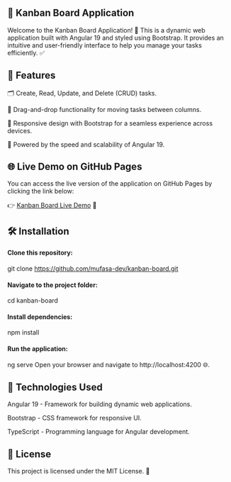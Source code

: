 ## 📝 Kanban Board Application
Welcome to the Kanban Board Application! 🚀 This is a dynamic web application built with Angular 19 and styled using Bootstrap. It provides an intuitive and user-friendly interface to help you manage your tasks efficiently. ✅

## 📖 Features
🗂️ Create, Read, Update, and Delete (CRUD) tasks.

📌 Drag-and-drop functionality for moving tasks between columns.

🎨 Responsive design with Bootstrap for a seamless experience across devices.

🚀 Powered by the speed and scalability of Angular 19.

## 🌐 Live Demo on GitHub Pages
You can access the live version of the application on GitHub Pages by clicking the link below:

👉 [Kanban Board Live Demo](https://mufasa-dev.github.io/Kanban-Board/) 🔗

## 🛠️ Installation
#### Clone this repository:

git clone https://github.com/mufasa-dev/kanban-board.git
#### Navigate to the project folder:

cd kanban-board
#### Install dependencies:

npm install
#### Run the application:

ng serve
Open your browser and navigate to http://localhost:4200 🌐.

## 🧰 Technologies Used
Angular 19 - Framework for building dynamic web applications.

Bootstrap - CSS framework for responsive UI.

TypeScript - Programming language for Angular development.

## 📜 License
This project is licensed under the MIT License. 📄
